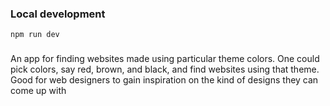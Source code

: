### Local development

```
npm run dev
```

###

An app for finding websites made using particular theme colors. One could pick colors, say red, brown, and black, and find websites using that theme. Good for web designers to gain inspiration on the kind of designs they can come up with
